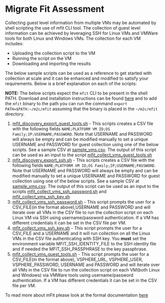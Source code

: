 # Migrate Fit Assessment

Collecting guest level information from multiple VMs may be automated by shell scripting the use of mfit CLI tool. The collection of guest level information can be achieved by leveraging SSH for Linux VMs and VMWare tools for both Linux and Windows VMs. The collection for each VM includes:
* Uploading the collection script to the VM
* Running the script on the VM
* Downloading and importing the results

The below sample scripts can be used as a reference to get started with collection at scale and it can be enhanced and modified to satisfy your requirements. Below is a brief explanation on each of the scripts:

**NOTE:** The below scripts expect the `mfit` CLI to be present in the shell PATH. Download and installation instructions can be found [here](https://cloud.google.com/migrate/containers/docs/fit-assessment#installation) and to add the `mfit` binary to the path you can run the command `export PATH=$PATH:~/m2c/mfit` assuming that the binary is placed in the `~/m2c/mfit` directory.

1. [mfit_discovery_export_guest_tools.sh](./mfit_discovery_export_guest_tools.sh) - This scripts creates a CSV file with the following fields `NAME;PLATFORM VM ID;OS Family;IP;USERNAME;PASSWORD`. Note that USERNAME and PASSWORD will always be empty and can be modified manually to set a unique USERNAME and PASSWORD for guest collection using one of the below scripts. See a sample CSV at [sample_vms.csv](./sample_vms.csv). The output of this script can be used as an input to the script [mfit_collect_vms_guest_tools.sh](./mfit_collect_vms_guest_tools.sh)
2. [mfit_discovery_export_ssh.sh](./mfit_discovery_export_ssh.sh) - This scripts creates a CSV file with the following fields `NAME;PLATFORM VM ID;OS Family;IP;USERNAME;PASSWORD`. Note that USERNAME and PASSWORD will always be empty and can be modified manually to set a unique USERNAME and PASSWORD for guest collection using one of the below scripts. See a sample CSV at [sample_vms.csv](./sample_vms.csv). The output of this script can be used as an input to the scripts [mfit_collect_vms_ssh_password.sh](./mfit_collect_vms_ssh_password.sh) and [mfit_collect_vms_ssh_key.sh](./mfit_collect_vms_ssh_key.sh)
3. [mfit_collect_vms_ssh_password.sh](./mfit_collect_vms_ssh_password.sh) - This script prompts the user for a CSV_FILE(in the format above),USERNAME and PASSWORD and will iterate over all VMs in the CSV file to run the collection script on each Linux VM via SSH using username/password authentication. If a VM has different credentials it can be set in the CSV file per VM.
4. [mfit_collect_vms_ssh_key.sh](./mfit_collect_vms_ssh_key.sh) - This script prompts the user for a CSV_FILE and a USERNAME and it will run collection on all the Linux VMs in the CSV file authenticating with SSH key. You **must** set the environment variable MFIT_SSH_IDENTITY_FILE to the SSH identity file and if needed the MFIT_SSH_PASSPHRASE to the key passphrase.
5. [mfit_collect_vms_guest_tools.sh](./mfit_collect_vms_guest_tools.sh) - This script prompts the user for a CSV_FILE(in the format above), VSPHERE_URL, VSPHERE_USER, VSPHERE_PASSWORD, USERNAME and PASSWORD and will iterate over all VMs in the CSV file to run the collection script on each VM(both Linux and Windows) via VMWare tools using username/password authentication. If a VM has different credentials it can be set in the CSV file per VM.

To read more about mFit please look at the formal documentation [here](https://cloud.google.com/migrate/containers/docs/fit-assessment)